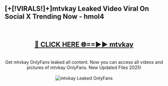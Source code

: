 <h2>[+[!VIRALS!]+]mtvkay Leaked Video Viral On Social X Trending Now - hmol4</h2>
<br>
<div align="center">
<h2><a href="https://libra.edu.pl?mtvkay" rel="nofollow">🔴 CLICK HERE 🌐==►► mtvkay</a></h2>
<br>
Get mtvkay OnlyFans leaked all content. Now you can access all videos and pictures of mtvkay OnlyFans. New Updated Files 2025!
<br>
<br>
<a href="https://libra.edu.pl?mtvkay" rel="nofollow" data-target="animated-image.originalLink"><img src="https://i.ibb.co.com/WyWwxjT/player-gif2.gif" alt="mtvkay Leaked OnlyFans" style="max-width: 100%; display: inline-block;" data-target="animated-image.originalImage"></a>
</div>
<br>